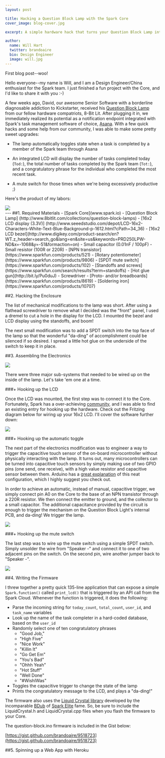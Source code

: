 ```yaml
---
layout: post

title: Hacking a Question Block Lamp with the Spark Core
cover_image: blog-cover.jpg

excerpt: A simple hardware hack that turns your Question Block Lamp into a internet-connected task management notifier with the help of Asana and the Spark Core.  

author:
  name: Will Hart
  twitter: brandoaire
  bio: Design Engineer
  image: will.jpg
---
```


First blog post--woo!

Hello everyone--my name is Will, and I am a Design Engineer/China enthusiast for the Spark team.   I just finished a fun project with the Core, and I'd like to share it with you :-)

A few weeks ago, David, our awesome Senior Software with a borderline diagnosable addiction to Kickstarter, received his [Question Block Lamp](https://www.kickstarter.com/projects/1189253589/the-question-block-lamp) from our fellow hardware compatriots, 8-Bit Lit.  After plugging it in, we immediately realized its potential as a notification endpoint integrated with Spark's task management software of choice, [Asana](https://asana.com).  With a few quick hacks and some help from our community, I was able to make some pretty sweet upgrades:

  - The lamp automatically toggles state when a task is completed by a member of the Spark team through Asana

  - An integrated LCD will display the number of tasks completed today (`Tod:`), the total number of tasks completed by the Spark team (`Tot:`), and a congratulatory phrase for the individual who completed the most recent task.

  - A mute switch for those times when we're being excessively productive ;)

Here's the product of my labors:

<div class="full"><img src="/images/question-block-lamp.jpg">
</div>
---
##1. Required Materials
  - [Spark Core](www.spark.io)
  - [Question Block Lamp] (http://www.8bitlit.com/collections/question-block-lamps)
  - [16x2 LCD display (3.3V)] (http://www.seeedstudio.com/depot/LCD-16x2-Characters-White-Text-Blue-Background-p-1612.html?cPath=34_36)
  - [16x2 LCD bezel](http://www.digikey.com/product-search/en?WT.z_header=search_go&lang=en&site=us&keywords=PRD250LPW-ND&x=-1068&y=-51&formaction=on)
  - Small capacitor (0.01nF / 100pF)
  - Small resistor (100R or 220R)
  - [NPN transistor] (https://www.sparkfun.com/products/521)
  - [Rotary potentiometer] (https://www.sparkfun.com/products/9806)
  - [SPDT mute switch] (https://www.sparkfun.com/products/102)
  - [Standoffs and screws] (https://www.sparkfun.com/search/results?term=standoffs)
  - [Hot glue gun](http://bit.ly/Pu0duJ)
  - Screwdriver
  - [Proto- and/or breadboards] (https://www.sparkfun.com/products/8619)
  - [Soldering iron](https://www.sparkfun.com/products/10707)


##2. Hacking the Enclosure

The list of mechanical modifications to the lamp was short.  After using a flathead screwdriver to remove what I decided was the "front" panel, I used a dremel to cut a hole in the display for the LCD.  I mounted the bezel and LCD display using the standoffs, and boom!

The next small modification was to add a SPDT switch into the top face of the lamp so that the wonderful "da-ding" of accomplishment could be silenced if so desired.  I spread a little hot glue on the underside of the switch to keep it in place.

##3. Assembling the Electronics

<div class="full"><img src="/images/question-block-electronics.jpg">
</div>

There were three major sub-systems that needed to be wired up on the inside of the lamp.  Let's take 'em one at a time.

###+ Hooking up the LCD

Once the LCD was mounted, the first step was to connect it to the Core.  Fortunately, Spark has a over-achieving [community](http://community.spark.io), and I was able to find an existing entry for hooking up the hardware.  Check out the Fritzing diagram below for wiring up your 16x2 LCD.  I'll cover the software further down:

<div class="full"><img src="/images/core-lcd-fritzing.jpg">
</div>

###+ Hooking up the automatic toggle

The next part of the electronics modification was to engineer a way to trigger the capacitive touch sensor of the on-board microcontroller without physically interacting with the lamp.  It turns out, many microcontrollers can be turned into capacitive touch sensors by simply making use of two GPIO pins (one send, one receive), with a high value resistor and capacitive sensor between them.  Arduino has a [great explanation](http://playground.arduino.cc/Main/CapacitiveSensor?from=Main.CapSense#.UyDNa9xLMqw) of this neat configuration, which I highly suggest you check out.

In order to achieve an automatic, instead of manual, capacitive trigger, we simply connect pin A0 on the Core to the base of an NPN transistor through a 220R resistor.  We then connect the emitter to ground, and the collector to a small capacitor.  The additional capacitance provided by the circuit is enough to trigger the mechanism on the Question Block Light's internal PCB, and da-ding! We trigger the lamp.

<div class="full"><img src="/images/question-block-toggle.jpg">
</div>

###+ Hooking up the mute switch

The last step was to wire up the mute switch using a simple SPDT switch.  Simply unsolder the wire from "Speaker -" and connect it to one of two adjacent pins on the switch.  On the second pin, wire another jumper back to "Speaker -".

<div class="full"><img src="/images/question-block-speaker.jpg">
</div>

##4. Writing the Firmware

I threw together a pretty quick 135-line application that can expose a simple `Spark.function()` called `print_lcd()` that is triggered by an API call from the Spark Cloud.  Whenever the function is triggered, it does the following:

  + Parse the incoming string for `today_count`, `total_count`, `user_id`, and `task_name` variables
  + Look up the name of the task completer in a hard-coded database, based on the `user_id`
  + Randomly select one of ten congratulatory phrases
      - "Good Job,"
      - "High Five"
      - "Nice Work"
      - "Killin It"
      - "Go Get Em"
      - "You's Bad"
      - "Ohhh Yeah"
      - "Hot Stuff"
      - "Well Done"
      - "#WishIWas"
  + Toggles the capacitive trigger to change the state of the lamp
  + Prints the congratulatory message to the LCD, and plays a "da-ding!"

The firmware also uses the [Liquid Crystal library](https://github.com/technobly/SparkCore-LiquidCrystal) developed by the incomparable [BDub](https://community.spark.io/users/bdub/activity) of [Spark Elite](https://community.spark.io/t/welcome-bdub-and-timb-as-moderators-and-spark-elite/3063) fame.  So, be sure to include the LiquidCrystal.h and LiquidCrystal.cpp files when you flash the firmware to your Core.

The question-block.ino firmware is included in the Gist below:

[https://gist.github.com/brandoaire/9518723](https://gist.github.com/brandoaire/9518723)

##5. Spinning up a Web App with Heroku
